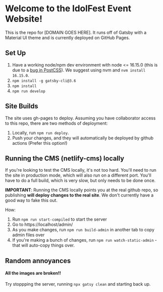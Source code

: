 # Welcome to the IdolFest Event Website!

This is the repo for [DOMAIN GOES HERE]. It runs off of Gatsby with a Material UI theme and is currently deployed on GitHub Pages.

## Set Up

1. Have a working node/npm dev environment with node <= 16.15.0 (this is due to a [bug in PostCSS](https://github.com/facebook/create-react-app/issues/11565)). We suggest using nvm and `nvm install 16.15.0`.
1. `npm install -g gatsby-cli@3.6`
1. `npm install`
1. `npm run develop`

## Site Builds

The site uses gh-pages to deploy. Assuming you have collaborator access to this repo, there are two methods of deployment:

1. Locally, run `npm run deploy`.
2. Push your changes, and they will automatically be deployed by github actions (Prefer this option!) 

## Running the CMS (netlify-cms) locally

If you're looking to test the CMS locally, it's not too hard. You'll need to run the site
in production mode, which will also run on a different port. You'll have to do a full 
build, which is very slow, but only needs to be done once. 

**IMPORTANT**: Running the CMS locally points you at the real github repo, so publishing 
**will deploy changes to the real site**. We don't currently have a good way to fake 
this out.

How: 
1. Run `npm run start-compiled` to start the server
2. Go to https://localhost/admin/
3. As you make changes, run `npm run build-admin` in another tab to copy admin files over
4. If you're making a bunch of changes, run `npm run watch-static-admin` - that will auto-copy things over.


## Random annoyances

#### All the images are broken!! 

Try stoppping the server, running `npx gatsy clean` and starting back up.
